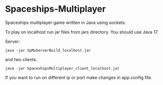 # Spaceships-Multiplayer
Spaceships multiplayer game written in Java using sockets.

To play on localhost run jar files from jars directory.
You should use Java 17.

Server:

`java -jar SpMuServerBuild_localhost.jar`

and two clients:

`java -jar SpaceshipsMultiplayer_client_localhost.jar`

If you want to run on different ip or port make changes in app.config file.
